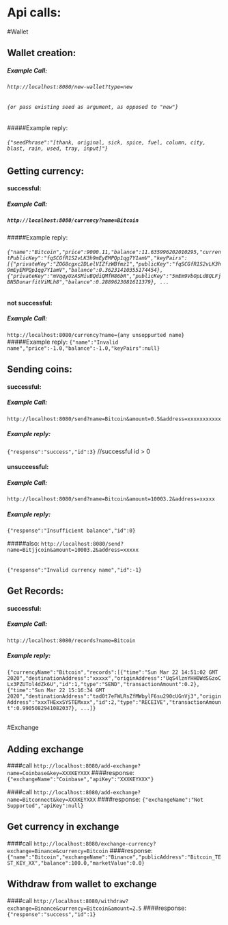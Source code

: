 # Api calls:

#Wallet

## Wallet creation:

##### Example Call:
###### `http://localhost:8080/new-wallet?type=new`
###### `{or pass existing seed as argument, as opposed to "new"}`

#####Example reply:

###### `{"seedPhrase":"[thank, original, sick, spice, fuel, column, city, blast, rain, used, tray, input]"}`

## Getting currency:
#### successful:
##### Example Call:
##### `http://localhost:8080/currency?name=Bitcoin`
####
#####Example reply:
###### `{"name":"Bitcoin","price":9000.11,"balance":11.635996202010295,"currentPublicKey":"fqSCGfR1S2vLK3h9mEyEMPQp1qg7Y1amV","keyPairs":[{"privateKey":"ZOG8cgxc2DLelVIZfzWBfmz1","publicKey":"fqSCGfR1S2vLK3h9mEyEMPQp1qg7Y1amV","balance":0.36231410355174454},{"privateKey":"mVqqyUzASMivBQdiQMfH86bR","publicKey":"5mEm9VbOpLd8QLFjBN5DonarfitViMLh8","balance":0.2889623081611379}, ...`


#### not successful:
##### Example Call:
`http://localhost:8080/currency?name={any unsoppurted name}`
#####Example reply:
`{"name":"Invalid name","price":-1.0,"balance":-1.0,"keyPairs":null}`


## Sending coins:
#### successful:
##### Example Call:
`http://localhost:8080/send?name=Bitcoin&amount=0.5&address=xxxxxxxxxxx`
##### Example reply:
`{"response":"success","id":3}`  //successful id > 0

#### unsuccessful:
##### Example Call:
`http://localhost:8080/send?name=Bitcoin&amount=10003.2&address=xxxxx`
##### Example reply:
`{"response":"Insufficient balance","id":0}`

#####also:
`http://localhost:8080/send?name=Bitjjcoin&amount=10003.2&address=xxxxx`
######
`{"response":"Invalid currency name","id":-1}`


## Get Records:
#### successful:
##### Example Call:
`http://localhost:8080/records?name=Bitcoin`
##### Example reply:
`{"currencyName":"Bitcoin","records":[{"time":"Sun Mar 22 14:51:02 GMT 2020","destinationAddress":"xxxxx","originAddress":"UqS4lznYHH0WdSGzoCLx3PZUTol4dZk6U","id":1,"type":"SEND","transactionAmount":0.2}, {"time":"Sun Mar 22 15:16:34 GMT 2020","destinationAddress":"tad0t7eFWLRsZfMWbylF6su290cUGnVj3","originAddress":"xxxTHExxSYSTEMxxx","id":2,"type":"RECEIVE","transactionAmount":0.9905082941082037}, ...]}`
##

#Exchange

## Adding exchange

####call
`http://localhost:8080/add-exchange?name=Coinbase&key=XXXKEYXXX`
####response: 
`{"exchangeName":"Coinbase","apiKey":"XXXKEYXXX"}`

####call
`http://localhost:8080/add-exchange?name=Bitconnect&key=XXXKEYXXX`
####response: 
`{"exchangeName":"Not Supported","apiKey":null}`

## Get currency in exchange

####call
`http://localhost:8080/exchange-currency?exchange=Binance&currency=Bitcoin`
####response: 
`{"name":"Bitcoin","exchangeName":"Binance","publicAddress":"Bitcoin_TEST_KEY_XX","balance":100.0,"marketValue":0.0}`

## Withdraw from wallet to exchange

####call
`http://localhost:8080/withdraw?exchange=Binance&currency=Bitcoin&amount=2.5`
####response: 
`{"response":"success","id":1}`

